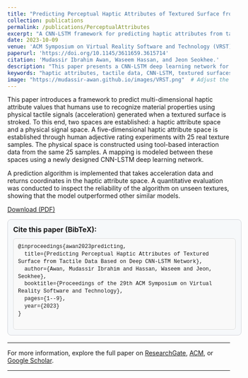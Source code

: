 ```yaml
---
title: "Predicting Perceptual Haptic Attributes of Textured Surface from Tactile Data Based on Deep CNN-LSTM Network"
collection: publications
permalink: /publications/PerceptualAttributes
excerpt: "A CNN-LSTM framework for predicting haptic attributes from tactile data. Presented at ACM VRST 2023."
date: 2023-10-09
venue: 'ACM Symposium on Virtual Reality Software and Technology (VRST)'
paperurl: 'https://doi.org/10.1145/3611659.3615714'
citation: 'Mudassir Ibrahim Awan, Waseem Hassan, and Jeon Seokhee.'
description: "This paper presents a CNN-LSTM deep learning network for predicting multi-dimensional haptic attribute values based on tactile signals generated from textured surfaces. The algorithm evaluates unseen textures, achieving reliable performance."
keywords: "haptic attributes, tactile data, CNN-LSTM, textured surfaces, deep learning, VRST 2023"
image: "https://mudassir-awan.github.io/images/VRST.png"  # Adjust the image path if needed.
---
```


This paper introduces a framework to predict multi-dimensional haptic attribute values that humans use to recognize material properties using physical tactile signals (acceleration) generated when a textured surface is stroked. To this end, two spaces are established: a haptic attribute space and a physical signal space. A five-dimensional haptic attribute space is established through human adjective rating experiments with 25 real texture samples. The physical space is constructed using tool-based interaction data from the same 25 samples. A mapping is modeled between these spaces using a newly designed CNN-LSTM deep learning network. 

A prediction algorithm is implemented that takes acceleration data and returns coordinates in the haptic attribute space. A quantitative evaluation was conducted to inspect the reliability of the algorithm on unseen textures, showing that the model outperformed other similar models.

[Download (PDF)](https://mudassir-awan.github.io/files/Predicting_Perceptual_Haptic_Attributes.pdf)



<!-- BibTeX citation box container -->
<div class="bibtex-container" style="width: 100%;">
  <!-- Header section with title for the citation -->
  <div class="bibtex-header" style="display: flex; justify-content: space-between; align-items: center;">
    <h4 style="margin: 0;">Cite this paper (BibTeX):</h4> <!-- Citation title with no extra margin -->
  </div>
  
  <!-- Preformatted text block that contains the BibTeX citation -->
  <pre id="bibtex-code" style="background-color: #f9f9f9; border: 1px solid #ddd; padding: 10px; font-size: 12px; margin-top: 10px; white-space: pre-wrap;">
@inproceedings{awan2023predicting,
  title={Predicting Perceptual Haptic Attributes of Textured Surface from Tactile Data Based on Deep CNN-LSTM Network},
  author={Awan, Mudassir Ibrahim and Hassan, Waseem and Jeon, Seokhee},
  booktitle={Proceedings of the 29th ACM Symposium on Virtual Reality Software and Technology},
  pages={1--9},
  year={2023}
}
  </pre>
</div>

<!-- Basic CSS for styling the BibTeX box and layout -->
<style>
/* Container for the BibTeX citation box */
.bibtex-container {
  background-color: #f6f8fa; /* Light grey background for the box */
  border: 1px solid #d1d5da; /* Slight grey border around the box */
  padding: 12px; /* Space between the content and the border */
  width: 100%; /* Full width container */
  max-width: 800px; /* Maximum width set to 800px for readability */
  margin-bottom: 16px; /* Space below the citation box */
  border-radius: 8px; /* Slightly rounded corners */
}

/* Header section styling */
.bibtex-header {
  display: flex; /* Flexbox layout to position items horizontally */
  justify-content: space-between; /* Ensure even spacing between elements */
  align-items: center; /* Align the items vertically in the middle */
  margin-bottom: 10px; /* Add space between the header and the citation block */
}

/* Header title styling */
.bibtex-header h4 {
  margin: 0; /* Remove default margins */
  font-size: 16px; /* Set font size for the title */
}

/* Preformatted text block for the BibTeX content */
.bibtex-container pre {
  white-space: pre-wrap; /* Ensure text wraps properly in the box */
  background-color: #ffffff; /* White background inside the preformatted text */
  border: 1px solid #e1e4e8; /* Light grey border around the BibTeX text */
  padding: 8px; /* Padding inside the pre block for space */
  border-radius: 6px; /* Rounded corners around the pre block */
  font-family: "Courier New", Courier, monospace; /* Monospaced font for BibTeX text */
  font-size: 10px; /* Font size set to 12px for BibTeX content */
  margin: 0; /* Remove margin around the pre block */
  line-height: 1.4; /* Set the line height to improve readability */
}
</style>


---

For more information, explore the full paper on [ResearchGate](https://www.researchgate.net/publication/374578828_Predicting_Perceptual_Haptic_Attributes_of_Textured_Surface_from_Tactile_Data_Based_on_Deep_CNN-LSTM_Network), [ACM](https://dl.acm.org/doi/10.1145/3611659.3615714), or [Google Scholar](https://scholar.google.com/citations?view_op=view_citation&hl=en&user=VCllBHIAAAAJ&citation_for_view=VCllBHIAAAAJ:IjCSPb-OGe4C).

---



<script type="application/ld+json">
{
  "@context": "https://schema.org",
  "@type": "ScholarlyArticle",
  "name": "Predicting Perceptual Haptic Attributes of Textured Surface from Tactile Data Based on Deep CNN-LSTM Network",
  "author": [
    {
      "@type": "Person",
      "name": "Mudassir Ibrahim Awan",
      "url": "https://scholar.google.com/citations?user=VCllBHIAAAAJ&hl=en"
    },
    {
      "@type": "Person",
      "name": "Waseem Hassan"
    },
    {
      "@type": "Person",
      "name": "Jeon Seokhee",
      "url": "https://scholar.google.com/citations?user=LBKIIU8AAAAJ&hl=en"
    }
  ],
  "datePublished": "2023-10-09T00:00:00+00:00",
  "publisher": {
    "@type": "Organization",
    "name": "ACM Symposium on Virtual Reality Software and Technology (VRST)"
  },
  "inLanguage": "en",
  "headline": "Predicting Perceptual Haptic Attributes of Textured Surface from Tactile Data Based on Deep CNN-LSTM Network",
  "url": "https://dl.acm.org/doi/10.1145/3611659.3615714",
  "image": "https://mudassir-awan.github.io/images/VRST.png",
  "citation": "Mudassir Ibrahim Awan, Waseem Hassan, and Jeon Seokhee. Presented at ACM VRST 2023.",
  "description": "This paper introduces a CNN-LSTM framework for predicting haptic attributes based on tactile signals from textured surfaces."
}
</script>

